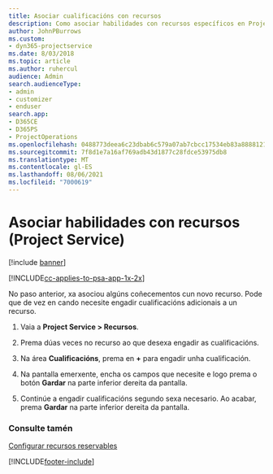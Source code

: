 ```yaml
---
title: Asociar cualificacións con recursos
description: Como asociar habilidades con recursos específicos en Project Service
author: JohnPBurrows
ms.custom:
- dyn365-projectservice
ms.date: 8/03/2018
ms.topic: article
ms.author: ruhercul
audience: Admin
search.audienceType:
- admin
- customizer
- enduser
search.app:
- D365CE
- D365PS
- ProjectOperations
ms.openlocfilehash: 0488773deea6c23dbab6c579a07ab7cbcc17534eb83a8888121160865cfd2706
ms.sourcegitcommit: 7f8d1e7a16af769adb43d1877c28fdce53975db8
ms.translationtype: MT
ms.contentlocale: gl-ES
ms.lasthandoff: 08/06/2021
ms.locfileid: "7000619"
---
```

# <a name="associate-skills-with-resources-project-service"></a>Asociar habilidades con recursos (Project Service)

[!include [banner](../includes/psa-now-project-operations.md)]

[!INCLUDE[cc-applies-to-psa-app-1x-2x](../includes/cc-applies-to-psa-app-1x-2x.md)]

No paso anterior, xa asociou algúns coñecementos cun novo recurso. Pode que de vez en cando necesite engadir cualificacións adicionais a un recurso.  
  
1.  Vaia a **Project Service > Recursos**.  
  
2.  Prema dúas veces no recurso ao que desexa engadir as cualificacións.  
  
3.  Na área **Cualificacións**, prema en **+** para engadir unha cualificación.  
  
4.  Na pantalla emerxente, encha os campos que necesite e logo prema o botón **Gardar** na parte inferior dereita da pantalla.  
  
5.  Continúe a engadir cualificacións segundo sexa necesario. Ao acabar, prema **Gardar** na parte inferior dereita da pantalla.  
  
### <a name="see-also"></a>Consulte tamén  
 [Configurar recursos reservables](../psa/set-up-resources.md)


[!INCLUDE[footer-include](../includes/footer-banner.md)]